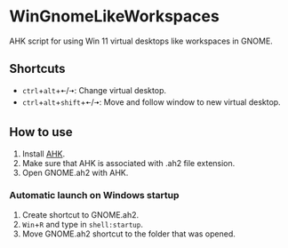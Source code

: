 # WinGnomeLikeWorkspaces
 AHK script for using Win 11 virtual desktops like workspaces in GNOME.

## Shortcuts
- `ctrl`+`alt`+`🠄`/`🠆`: Change virtual desktop.
- `ctrl`+`alt`+`shift`+`🠄`/`🠆`: Move and follow window to new virtual desktop.

## How to use
1. Install [AHK](https://www.autohotkey.com/).
2. Make sure that AHK is associated with .ah2 file extension.
3. Open GNOME.ah2 with AHK.

### Automatic launch on Windows startup
1. Create shortcut to GNOME.ah2.
2. `Win`+`R` and type in `shell:startup`.
3. Move GNOME.ah2 shortcut to the folder that was opened.